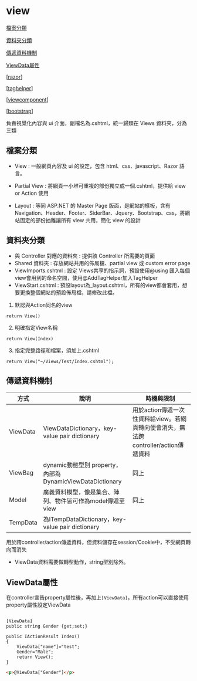 # view

[檔案分類](#檔案分類)

[資料夾分類](#資料夾分類)

[傳遞資料機制](#傳遞資料機制)

[ViewData屬性](#ViewData屬性)

[[razor]]

[[taghelper]]

[[viewcomponent]]

[[bootstrap]]

負責視覺化內容與 ui 介面，副檔名為.cshtml，統一歸類在 Views 資料夾，分為三類

## 檔案分類

- View : 一般網頁內容及 ui 的設定，包含 html、css、javascript、Razor 語言。

- Partial View : 將網頁一小堆可重複的部份獨立成一個.cshtml，提供給 view or Action 使用

- Layout : 等同 ASP.NET 的 Master Page 版面，是網站的樣板，含有 Navigation、Header、Footer、SiderBar、Jquery、Bootstrap、css，將網站固定的部份抽離讓所有 view 共用，簡化 view 的設計

## 資料夾分類

- 與 Controller 對應的資料夾 : 提供該 Controller 所需要的頁面
- Shared 資料夾 : 存放網站共用的佈局檔、partial view 或 custom error page
- ViewImports.cshtml : 設定 Views共享的指示詞，預設使用@using 匯入每個view會用到的命名空間，使用@AddTagHelper加入TagHelper
- ViewStart.cshtml : 預設layout為_layout.cshtml，所有的view都會套用，想要更換整個網站的預設佈局檔，請修改此檔。

1. 默認與Action同名的view

```aspx-csharp
return View()
```

2. 明確指定View名稱
```aspx-csharp
return View(Index)
```
3. 指定完整路徑和檔案，須加上.cshtml
```aspx-csharp
return View("~/Views/Test/Index.cshtml");
```

## 傳遞資料機制

|方式|說明|時機與限制|
|--|--|--|
|ViewData| ViewDataDictionary，key-value pair dictionary| 用於action傳遞一次性資料給view。若網頁轉向便會消失，無法跨controller/action傳遞資料|
|ViewBag| dynamic動態型別 property，內部為DynamicViewDataDictionary|同上|
|Model| 廣義資料模型，像是集合、陣列、物件皆可作為model傳遞至view|同上|
|TempData| 為ITempDataDictionary，key-value pair dictionary|
用於跨controller/action傳遞資料，但資料儲存在session/Cookie中，不受網頁轉向而消失

- ViewData資料需要做轉型動作，string型別除外。

## ViewData屬性

在controller宣告property屬性後，再加上`[ViewData]`，所有action可以直接使用property屬性設定ViewData

```aspx-csharp

[ViewData]
public string Gender {get;set;}

public IActionResult Index()
{
    ViewData["name"]="test";
    Gender="Male";
    return View();
}

```

```html
<p>@ViewData["Gender"]</p>
```

[//begin]: # "Autogenerated link references for markdown compatibility"
[razor]: razor.md "razor"
[taghelper]: taghelper.md "taghelper"
[viewcomponent]: viewcomponent.md "viewcomponent"
[bootstrap]: bootstrap.md "bootstrap"
[//end]: # "Autogenerated link references"